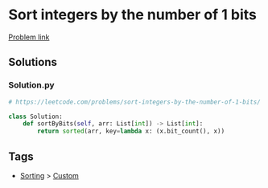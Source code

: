 # Sort integers by the number of 1 bits

[Problem link](https://leetcode.com/problems/sort-integers-by-the-number-of-1-bits/)

## Solutions


### Solution.py
```py
# https://leetcode.com/problems/sort-integers-by-the-number-of-1-bits/

class Solution:
    def sortByBits(self, arr: List[int]) -> List[int]:
        return sorted(arr, key=lambda x: (x.bit_count(), x))
```
## Tags

* [Sorting](/README.md#Sorting) > [Custom](/README.md#Sorting-Custom)

